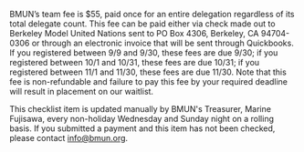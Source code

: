 ﻿BMUN’s team fee is $55, paid once for an entire delegation regardless of its total delegate count.  This fee can be paid either via check made out to Berkeley Model United Nations sent to PO Box 4306, Berkeley, CA 94704-0306 or through an electronic invoice that will be sent through Quickbooks.  If you registered between 9/9 and 9/30, these fees are due 9/30; if you registered between 10/1 and 10/31, these fees are due 10/31; if you registered between 11/1 and 11/30, these fees are due 11/30. Note that this fee is non-refundable and failure to pay this fee by your required deadline will result in placement on our waitlist. 

This checklist item is updated manually by BMUN's Treasurer, Marine Fujisawa, every non-holiday Wednesday and Sunday night on a rolling basis. If you submitted a payment and this item has not been checked, please contact info@bmun.org.